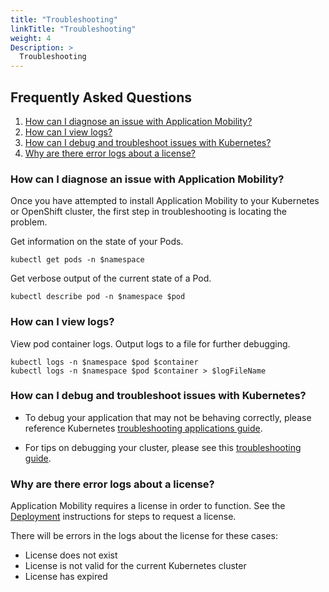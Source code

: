 ```yaml
---
title: "Troubleshooting"
linkTitle: "Troubleshooting"
weight: 4
Description: >
  Troubleshooting
---
```


## Frequently Asked Questions
1. [How can I diagnose an issue with Application Mobility?](#how-can-i-diagnose-an-issue-with-application-mobility)
2. [How can I view logs?](#how-can-i-view-logs)
3. [How can I debug and troubleshoot issues with Kubernetes?](#how-can-i-debug-and-troubleshoot-issues-with-kubernetes)
4. [Why are there error logs about a license?](#why-are-there-error-logs-about-a-license)

### How can I diagnose an issue with Application Mobility?

Once you have attempted to install Application Mobility to your Kubernetes or OpenShift cluster, the first step in troubleshooting is locating the problem. 

Get information on the state of your Pods.
```console
kubectl get pods -n $namespace 
```
Get verbose output of the current state of a Pod.
```console
kubectl describe pod -n $namespace $pod
```
### How can I view logs?

View pod container logs. Output logs to a file for further debugging.
```console
kubectl logs -n $namespace $pod $container
kubectl logs -n $namespace $pod $container > $logFileName
```

### How can I debug and troubleshoot issues with Kubernetes?

* To debug your application that may not be behaving correctly, please reference Kubernetes [troubleshooting applications guide](https://kubernetes.io/docs/tasks/debug-application-cluster/debug-application/). 

* For tips on debugging your cluster, please see this [troubleshooting guide](https://kubernetes.io/docs/tasks/debug-application-cluster/debug-cluster/).

### Why are there error logs about a license?

Application Mobility requires a license in order to function. See the [Deployment](../../deployment/helm/modules/installation/applicationmobility/) instructions for steps to request a license.

There will be errors in the logs about the license for these cases:
- License does not exist
- License is not valid for the current Kubernetes cluster
- License has expired